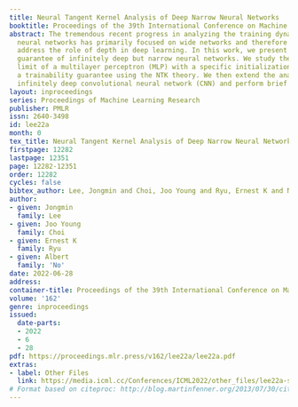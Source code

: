 ```yaml
---
title: Neural Tangent Kernel Analysis of Deep Narrow Neural Networks
booktitle: Proceedings of the 39th International Conference on Machine Learning
abstract: The tremendous recent progress in analyzing the training dynamics of overparameterized
  neural networks has primarily focused on wide networks and therefore does not sufficiently
  address the role of depth in deep learning. In this work, we present the first trainability
  guarantee of infinitely deep but narrow neural networks. We study the infinite-depth
  limit of a multilayer perceptron (MLP) with a specific initialization and establish
  a trainability guarantee using the NTK theory. We then extend the analysis to an
  infinitely deep convolutional neural network (CNN) and perform brief experiments.
layout: inproceedings
series: Proceedings of Machine Learning Research
publisher: PMLR
issn: 2640-3498
id: lee22a
month: 0
tex_title: Neural Tangent Kernel Analysis of Deep Narrow Neural Networks
firstpage: 12282
lastpage: 12351
page: 12282-12351
order: 12282
cycles: false
bibtex_author: Lee, Jongmin and Choi, Joo Young and Ryu, Ernest K and No, Albert
author:
- given: Jongmin
  family: Lee
- given: Joo Young
  family: Choi
- given: Ernest K
  family: Ryu
- given: Albert
  family: 'No'
date: 2022-06-28
address:
container-title: Proceedings of the 39th International Conference on Machine Learning
volume: '162'
genre: inproceedings
issued:
  date-parts:
  - 2022
  - 6
  - 28
pdf: https://proceedings.mlr.press/v162/lee22a/lee22a.pdf
extras:
- label: Other Files
  link: https://media.icml.cc/Conferences/ICML2022/other_files/lee22a-supp.zip
# Format based on citeproc: http://blog.martinfenner.org/2013/07/30/citeproc-yaml-for-bibliographies/
---
```


